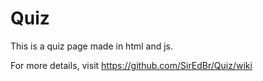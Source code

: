 # Quiz
This is a quiz page made in html and js.

For more details, visit https://github.com/SirEdBr/Quiz/wiki
